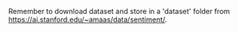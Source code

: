 Remember to download dataset and store in a 'dataset' folder from https://ai.stanford.edu/~amaas/data/sentiment/.
